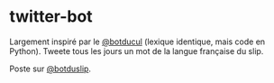 # twitter-bot

Largement inspiré par le  [@botducul](https://twitter.com/botducul) (lexique identique, mais code en Python). Tweete tous les jours un mot de la langue française du slip.

Poste sur [@botduslip](https://twitter.com/botduslip).